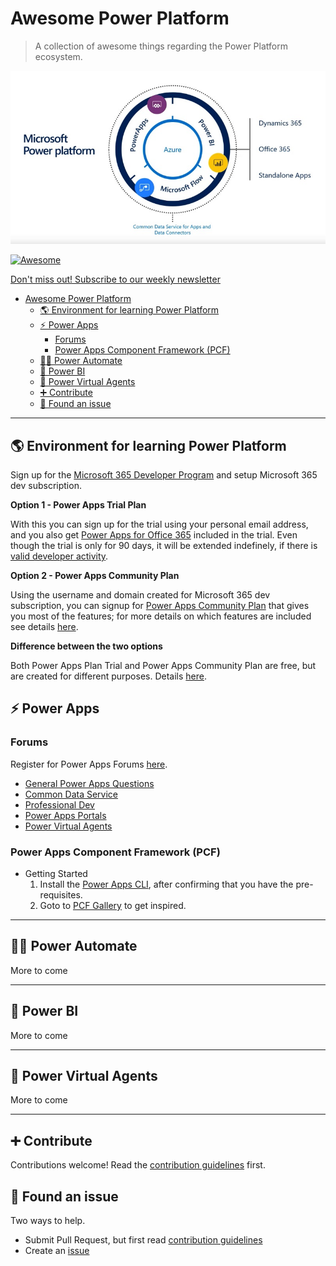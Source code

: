 # Awesome Power Platform

> A collection of awesome things regarding the Power Platform ecosystem.

![Header](/images/header.jpg)

[![Awesome](https://awesome.re/badge.svg)](https://awesome.re)

[Don't miss out! Subscribe to our weekly newsletter](https://bit.ly/PPDevNewsletter)

- [Awesome Power Platform](#awesome-power-platform)
  - [🌎 Environment for learning Power Platform](#-environment-for-learning-power-platform)
  - [⚡ Power Apps](#-power-apps)
    - [Forums](#forums)
    - [Power Apps Component Framework (PCF)](#power-apps-component-framework-pcf)
  - [🐱‍🏍 Power Automate](#-power-automate)
  - [🤳 Power BI](#-power-bi)
  - [🤖 Power Virtual Agents](#-power-virtual-agents)
  - [➕ Contribute](#-contribute)
  - [🐛 Found an issue](#-found-an-issue)

---

## 🌎 Environment for learning Power Platform

Sign up for the [Microsoft 365 Developer Program](https://developer.microsoft.com/en-us/microsoft-365/dev-program) and setup Microsoft 365 dev subscription.

**Option 1 - Power Apps Trial Plan**

With this you can sign up for the trial using your personal email address, and you also get [Power Apps for Office 365](https://docs.microsoft.com/en-us/office/developer-program/microsoft-365-developer-program-faq#whats-included-in-the-developer-subscription) included in the trial. Even though the trial is only for 90 days, it will be extended indefinely, if there is [valid developer activity](https://docs.microsoft.com/en-us/office/developer-program/microsoft-365-developer-program-faq#how-long-is-my-subscription-good-for-and-when-does-it-expire).

**Option 2 - Power Apps Community Plan**

Using the username and domain created for Microsoft 365 dev subscription, you can signup for [Power Apps Community Plan](https://signup.microsoft.com/signup?sku=flow_free&origin=powerappscommunity&ru=https://web.powerapps.com/community/signup) that gives you most of the features; for more details on which features are included see details [here](https://docs.microsoft.com/en-us/powerapps/maker/dev-community-plan#which-features-are-included-in-the-power-apps-community-plan).

**Difference between the two options**

Both Power Apps Plan Trial and Power Apps Community Plan are free, but are created for different purposes. Details [here](https://docs.microsoft.com/en-us/powerapps/maker/dev-community-plan#whats-the-difference-between-power-apps-plan-trial-and-power-apps-community-plan-and-which-one-should-i-sign-up-for).

## ⚡ Power Apps

### Forums

Register for Power Apps Forums [here](https://powerusers.microsoft.com/t5/Forums/ct-p/PA_Comm_Forums).

- [General Power Apps Questions](https://powerusers.microsoft.com/t5/Building-Power-Apps/bd-p/PowerAppsForum1)
- [Common Data Service](https://powerusers.microsoft.com/t5/Common-Data-Service-for-Apps/bd-p/CDS_Apps)
- [Professional Dev](https://powerusers.microsoft.com/t5/Power-Apps-Pro-Dev-ISV/bd-p/pa_component_framework)
- [Power Apps Portals](https://powerusers.microsoft.com/t5/Power-Apps-Portals/bd-p/PowerAppsPortals)
- [Power Virtual Agents](https://powerusers.microsoft.com/t5/Forums/ct-p/pva_forums)

### Power Apps Component Framework (PCF)

- Getting Started
  1. Install the [Power Apps CLI](https://docs.microsoft.com/en-us/powerapps/developer/common-data-service/powerapps-cli#install-power-apps-cli), after confirming that you have the pre-requisites.
  2. Goto to [PCF Gallery](https://pcf.gallery) to get inspired.

---

## 🐱‍🏍 Power Automate

More to come

---

## 🤳 Power BI

More to come

---

## 🤖 Power Virtual Agents

More to come

---

## ➕ Contribute

Contributions welcome! Read the [contribution guidelines](contributing.md) first.

## 🐛 Found an issue

Two ways to help.

- Submit Pull Request, but first read [contribution guidelines](contributing.md)
- Create an [issue](https://github.com/Power-Maverick/awesome-power-platform/issues/new?template=bug_report.md)
